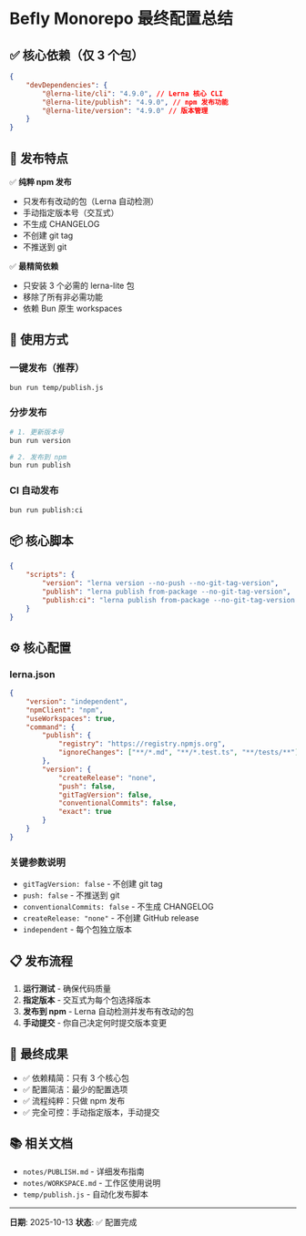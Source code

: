 # Befly Monorepo 最终配置总结

## ✅ 核心依赖（仅 3 个包）

```json
{
    "devDependencies": {
        "@lerna-lite/cli": "4.9.0", // Lerna 核心 CLI
        "@lerna-lite/publish": "4.9.0", // npm 发布功能
        "@lerna-lite/version": "4.9.0" // 版本管理
    }
}
```

## 🎯 发布特点

✅ **纯粹 npm 发布**

-   只发布有改动的包（Lerna 自动检测）
-   手动指定版本号（交互式）
-   不生成 CHANGELOG
-   不创建 git tag
-   不推送到 git

✅ **最精简依赖**

-   只安装 3 个必需的 lerna-lite 包
-   移除了所有非必需功能
-   依赖 Bun 原生 workspaces

## 🚀 使用方式

### 一键发布（推荐）

```bash
bun run temp/publish.js
```

### 分步发布

```bash
# 1. 更新版本号
bun run version

# 2. 发布到 npm
bun run publish
```

### CI 自动发布

```bash
bun run publish:ci
```

## 📦 核心脚本

```json
{
    "scripts": {
        "version": "lerna version --no-push --no-git-tag-version",
        "publish": "lerna publish from-package --no-git-tag-version",
        "publish:ci": "lerna publish from-package --no-git-tag-version --yes"
    }
}
```

## ⚙️ 核心配置

### lerna.json

```json
{
    "version": "independent",
    "npmClient": "npm",
    "useWorkspaces": true,
    "command": {
        "publish": {
            "registry": "https://registry.npmjs.org",
            "ignoreChanges": ["**/*.md", "**/*.test.ts", "**/tests/**"]
        },
        "version": {
            "createRelease": "none",
            "push": false,
            "gitTagVersion": false,
            "conventionalCommits": false,
            "exact": true
        }
    }
}
```

### 关键参数说明

-   `gitTagVersion: false` - 不创建 git tag
-   `push: false` - 不推送到 git
-   `conventionalCommits: false` - 不生成 CHANGELOG
-   `createRelease: "none"` - 不创建 GitHub release
-   `independent` - 每个包独立版本

## 📋 发布流程

1. **运行测试** - 确保代码质量
2. **指定版本** - 交互式为每个包选择版本
3. **发布到 npm** - Lerna 自动检测并发布有改动的包
4. **手动提交** - 你自己决定何时提交版本变更

## 🎉 最终成果

-   ✅ 依赖精简：只有 3 个核心包
-   ✅ 配置简洁：最少的配置选项
-   ✅ 流程纯粹：只做 npm 发布
-   ✅ 完全可控：手动指定版本，手动提交

## 📚 相关文档

-   `notes/PUBLISH.md` - 详细发布指南
-   `notes/WORKSPACE.md` - 工作区使用说明
-   `temp/publish.js` - 自动化发布脚本

---

**日期**: 2025-10-13
**状态**: ✅ 配置完成
